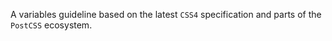 A variables guideline based on the latest `CSS4` specification and parts of the `PostCSS` ecosystem.